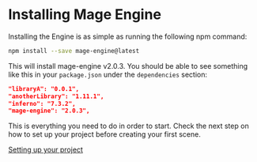 # Installing Mage Engine

Installing the Engine is as simple as running the following npm command:

```bash
npm install --save mage-engine@latest
```

This will install mage-engine v2.0.3. You should be able to see something like this in your `package.json` under the `dependencies` section:

```json
"libraryA": "0.0.1",
"anotherLibrary": "1.11.1",
"inferno": "7.3.2",
"mage-engine": "2.0.3",
```

This is everything you need to do in order to start. Check the next step on how to set up your project before creating your first scene.

[Setting up your project](/1_getting-started/2_setting-up-your-project.md)